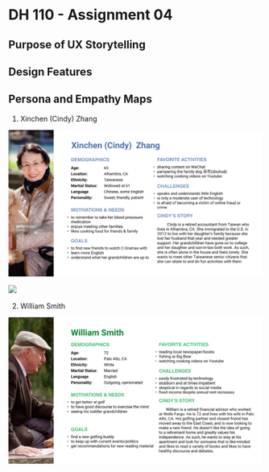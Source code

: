 # DH 110 - Assignment 04

## Purpose of UX Storytelling

## Design Features

## Persona and Empathy Maps

1. Xinchen (Cindy) Zhang

![](/assignment04/assginment%2004/Cindy%20Zhang.png)

![](/assignment04/assginment%2004/Frame1.png)

2. William Smith 

![](/assignment04/assginment%2004/William%20Smith.png)
